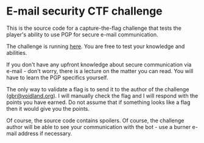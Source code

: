 # E-mail security CTF challenge

This is the source code for a capture-the-flag challenge that tests the player's ability to use PGP for secure e-mail communication.

The challenge is running [here](https://ctf.voidland.org/email_sec_chal/). You are free to test your knowledge and abilities.

If you don't have any upfront knowledge about secure communication via e-mail - don't worry, there is a lecture on the matter you can read. You will have to learn the PGP specifics yourself.

The only way to validate a flag is to send it to the author of the challenge (gbr@voidland.org). I will manually check the flag and I will respond with the points you have earned. Do not assume that if something looks like a flag then it would give you the points.

Of course, the source code contains spoilers. Of course, the challenge author will be able to see your communication with the bot - use a burner e-mail address if necessary.
